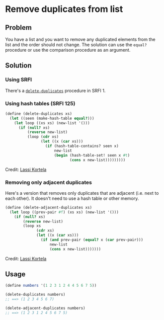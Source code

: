 # Remove duplicates from list

## Problem

You have a list and you want to remove any duplicated elements from
the list and the order should not change. The solution can use the
`equal?` procedure or use the comparison procedure as an argument.

## Solution

### Using SRFI

There's a
[`delete-duplicates`](https://srfi.schemers.org/srfi-1/srfi-1.html#delete-duplicates)
procedure in SRFI 1.

### Using hash tables (SRFI 125)

```Scheme
(define (delete-duplicates xs)
  (let ((seen (make-hash-table equal?)))
    (let loop ((xs xs) (new-list '()))
      (if (null? xs)
          (reverse new-list)
          (loop (cdr xs)
                (let ((x (car xs)))
                  (if (hash-table-contains? seen x)
                      new-list
                      (begin (hash-table-set! seen x #t)
                             (cons x new-list)))))))))
```

Credit: [Lassi Kortela](https://github.com/lassik)

### Removing only adjacent duplicates

Here's a version that removes only duplicates that are adjacent (i.e.
next to each other). It doesn't need to use a hash table or other
memory.

```Scheme
(define (delete-adjacent-duplicates xs)
  (let loop ((prev-pair #f) (xs xs) (new-list '()))
    (if (null? xs)
        (reverse new-list)
        (loop xs
              (cdr xs)
              (let ((x (car xs)))
                (if (and prev-pair (equal? x (car prev-pair)))
                    new-list
                    (cons x new-list)))))))
```

Credit: [Lassi Kortela](https://github.com/lassik)

## Usage

```Scheme
(define numbers '(1 2 3 1 2 4 4 5 6 7 5))

(delete-duplicates numbers)
;; ==> (1 2 3 4 5 6 7)

(delete-adjacent-duplicates numbers)
;; ==> (1 2 3 1 2 4 5 6 7 5)
```
